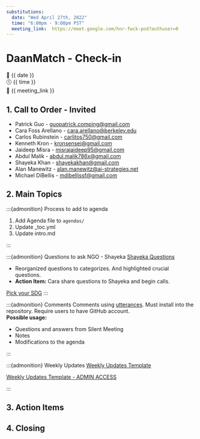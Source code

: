 ```yaml
---
substitutions:
  date: "Wed April 27th, 2022"
  time: "6:00pm - 9:00pm PST"
  meeting_link:  https://meet.google.com/hnr-fwck-pod?authuser=0
---
```


# DaanMatch - Check-in

📅 {{ date }} <br>
🕔 {{ time }} <br>
🔗 {{ meeting_link }} <br>

## 1. Call to Order - Invited

- Patrick Guo - guopatrick.comping@gmail.com
- Cara Foss Arellano - cara.arellano@berkeley.edu
- Carlos Rubinstein - carlitos750@gmail.com
- Kenneth Kron - kronsensei@gmail.com
- Jaideep Misra - misrajaideep95@gmail.com
- Abdul Malik - abdul.malik786x@gmail.com
- Shayeka Khan - shayekakhan@gmail.com
- Alan Manewitz - alan.manewitz@ai-strategies.net
- Michael DiBellis - mdibellissf@gmail.com

## 2. Main Topics

:::{admonition} Process to add to agenda

1. Add Agenda file to `agendas/`
2. Update _toc.yml
3. Update intro.md

:::

:::{admonition} Questions to ask NGO - Shayeka
[Shayeka Questions](https://docs.google.com/spreadsheets/d/1DmTowEePV9NXOfsErSkSu3Ky6bPmWdcaYlTT1QfgkMI/edit#gid=1582987547)

- Reorganized questions to categorizes. And highlighted crucial questions.
- **Action Item:** Cara share questions to Shayeka and begin calls.

[Pick your SDG](https://docs.google.com/spreadsheets/d/1uwpQJ0VeinKC-fPI7-ZN-RinID5Y0VamjWiwza7-otY/edit#gid=1395204760)
:::

:::{admonition} Comments
Comments using [utterances](https://utteranc.es/?installation_id=25282915&setup_action=install). Must install into the repository.
Require users to have GitHub account. <br>
**Possible usage:**

- Questions and answers from Silent Meeting
- Notes
- Modifications to the agenda

:::

:::{admonition} Weekly Updates
[Weekly Updates Template](https://docs.google.com/forms/d/e/1FAIpQLSejmnVY4n_433b0njp3IWtRB4UAC1vbH28yD69vnkRKJU35zQ/viewform?usp=sf_link)

[Weekly Updates Template - ADMIN ACCESS](https://docs.google.com/forms/d/1w49I_EoMpcX7YBpO5cEqKqWMe6mD0NPjyVI0LTNUzis/edit?usp=sharing)

:::

## 3. Action Items

## 4. Closing
